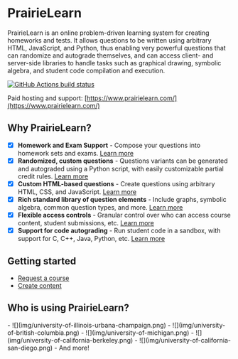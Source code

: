 # PrairieLearn

PrairieLearn is an online problem-driven learning system for creating homeworks and tests. It allows questions to be written using arbitrary HTML, JavaScript, and Python, thus enabling very powerful questions that can randomize and autograde themselves, and can access client- and server-side libraries to handle tasks such as graphical drawing, symbolic algebra, and student code compilation and execution.

[![GitHub Actions build status](https://github.com/PrairieLearn/PrairieLearn/actions/workflows/main.yml/badge.svg)](https://github.com/PrairieLearn/PrairieLearn/actions/workflows/main.yml)

Paid hosting and support: [https://www.prairielearn.com/](https://www.prairielearn.com/)

## Why PrairieLearn?

- [x] **Homework and Exam Support** - Compose your questions into homework sets and exams. [Learn more](./assessment/)
- [x] **Randomized, custom questions** - Questions variants can be generated and autograded using a Python script, with easily customizable partial credit rules. [Learn more](./question/#options-for-grading-student-answers)
- [x] **Custom HTML-based questions** - Create questions using arbitrary HTML, CSS, and JavaScript. [Learn more](question/#question-questionhtml)
- [x] **Rich standard library of question elements** - Include graphs, symbolic algebra, common question types, and more. [Learn more](./elements.md)
- [x] **Flexible access controls** - Granular control over who can access course content, student submissions, etc. [Learn more](./accessControl.md)
- [x] **Support for code autograding** - Run student code in a sandbox, with support for C, C++, Java, Python, etc. [Learn more](./externalGrading.md)

## Getting started

- [Request a course](requestCourse.md)
- [Create content](getStarted.md)

## Who is using PrairieLearn?

<div class="grid wide-grid cards" markdown>
- ![](img/university-of-illinois-urbana-champaign.png)
- ![](img/university-of-british-columbia.png)
- ![](img/university-of-michigan.png)
- ![](img/university-of-california-berkeley.png)
- ![](img/university-of-california-san-diego.png)
- And more!
</div>
